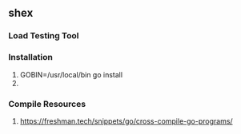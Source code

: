 ## shex

### Load Testing Tool

### Installation
1. GOBIN=/usr/local/bin go install
2. 


### Compile Resources
1. https://freshman.tech/snippets/go/cross-compile-go-programs/